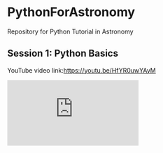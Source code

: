 # PythonForAstronomy
Repository for Python Tutorial in Astronomy


## Session 1: Python Basics

YouTube video link:https://youtu.be/HfYR0uwYAyM

![Image description](https://github.com/Horizonrepo/PythonForAstronomy/blob/master/cmdsubplot.pdf)

